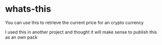 # whats-this

You can use this to retrieve the current price for an crypto currency

I used this in another project and thought it will make sense 
to publish this as an own pack